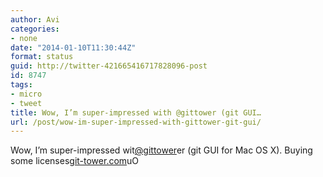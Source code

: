 ```yaml
---
author: Avi
categories:
- none
date: "2014-01-10T11:30:44Z"
format: status
guid: http://twitter-421665416717828096-post
id: 8747
tags:
- micro
- tweet
title: Wow, I’m super-impressed with @gittower (git GUI…
url: /post/wow-im-super-impressed-with-gittower-git-gui/
---
```

Wow, I’m super-impressed wit[@gittower](http://twitter.com/gittower)er (git GUI for Mac OS X). Buying some licenses[git-tower.com](http://www.git-tower.com)uO